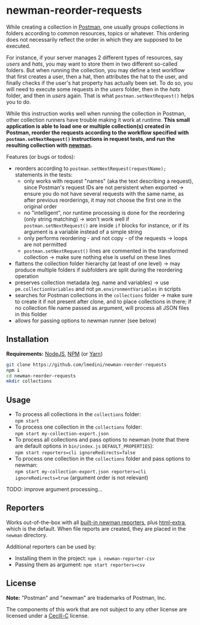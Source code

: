 # newman-reorder-requests

While creating a collection in [Postman](https://www.postman.com/), one usually groups collections in folders according to common resources, topics or whatever. This ordering does not necessarily reflect the order in which they are supposed to be executed.

For instance, if your server manages 2 different types of resources, say _users_ and _hats_, you may want to store them in two different so-called folders. But when running the collection, you may define a test workflow that first creates a user, then a hat, then attributes the hat to the user, and finally checks if the user's hat property has actually been set. To do so, you will need to execute some requests in the _users_ folder, then in the _hats_ folder, and then in _users_ again. That is what `postman.setNextRequest()` helps you to do.

While this instruction works well when running the collection in Postman, other collection runners have trouble making it work at runtime. **This small application is able to load one or multiple collection(s) created in Postman, reorder the requests according to the workflow specified with `postman.setNextRequest()` instructions in request tests, and run the resulting collection with [newman](https://github.com/postmanlabs/newman).**

Features (or bugs or todos):

- reorders according to `postman.setNextRequest(requestName);` statements in the tests:
  - only works with request "names" (aka the text describing a request), since Postman's request IDs are not persistent when exported -> ensure you do not have several requests with the same name, as after previous reorderings, it may not choose the first one in the original order
  - no "intelligent", nor runtime processing is done for the reordering (only string matching) -> won't work well if `postman.setNextRequest()` are inside `if` blocks for instance, or if its argument is a variable instead of a simple string
  - only performs reordering - and not copy - of the requests -> loops are not permitted
  - `postman.setNextRequest()` lines are commented in the transformed collection -> make sure nothing else is useful on these lines
- flattens the collection folder hierarchy (at least of one level) -> may produce multiple folders if subfolders are split during the reordering operation
- preserves collection metadata (eg. name and variables) -> use `pm.collectionVariables` and not `pm.environmentVariables` in scripts
- searches for Postman collections in the `collections` folder -> make sure to create it if not present after clone, and to place collections in there; if no collection file name passed as argument, will process all JSON files in this fiolder
- allows for passing options to newman runner (see below)

## Installation

**Requirements:** [NodeJS](https://nodejs.org/), [NPM](https://www.npmjs.com/) (or [Yarn](https://yarnpkg.com/))

```sh
git clone https://github.com/lmedini/newman-reorder-requests
npm i
cd newman-reorder-requests
mkdir collections
```

## Usage

- To process all collections in the `collections` folder:<br>
`npm start`
- To process one collection in the `collections` folder:<br>
`npm start my-collection-export.json`
- To process all collections and pass options to newman (note that there are default options in `bin/index.js` `DEFAULT_PROPERTIES`):<br>
`npm start reporters=cli ignoreRedirects=false`
- To process one collection in the `collections` folder and pass options to newman:<br>
`npm start my-collection-export.json reporters=cli ignoreRedirects=true` (argument order is not relevant)

TODO: improve argument processing...

## Reporters

Works out-of-the-box with all [built-in newman reporters](https://learning.postman.com/docs/collections/using-newman-cli/newman-built-in-reporters/), plus [html-extra](https://github.com/DannyDainton/newman-reporter-htmlextra), which is the default. When file reports are created, they are placed in the `newman` directory.

Additional reporters can be used by:

- Installing them in the project: `npm i newman-reporter-csv`
- Passing them as argument: `npm start reporters=csv`

## License

**Note:** "Postman" and "newman" are trademarks of Postman, Inc.

The components of this work that are not subject to any other license are licensed under a [Cecill-C](https://cecill.info/licences/Licence_CeCILL-C_V1-en.txt) license.
